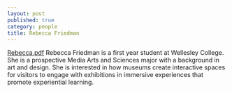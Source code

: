```yaml
---
layout: post
published: true
category: people
title: Rebecca Friedman
---
```

[Rebecca.pdf](https://github.com/cms636/cms636.github.io/files/10714281/Rebecca.pdf)
Rebecca Friedman is a first year student at Wellesley College. She is a prospective Media Arts and Sciences major with a background in art and design. She is interested in how museums create interactive spaces for visitors to engage with exhibitions in immersive experiences that promote experiential learning.


